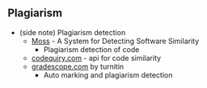 Plagiarism
----------

* (side note) Plagiarism detection
    * [Moss](http://theory.stanford.edu/~aiken/moss/) - A System for Detecting Software Similarity
        * Plagiarism detection of code
    * [codequiry.com](https://codequiry.com/) - api for code similarity
    * [gradescope.com](https://www.gradescope.com/) by turnitin
        * Auto marking and plagiarism detection


